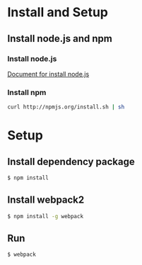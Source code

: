 # Install and Setup

## Install node.js and npm

### Install node.js

[Document for install node.js](https://nodejs.org/en/download/package-manager)

### Install npm

```bash
curl http://npmjs.org/install.sh | sh
```

# Setup

## Install dependency package

```bash
$ npm install
```

## Install webpack2

```bash
$ npm install -g webpack
```

## Run

```bash
$ webpack
```
